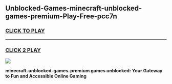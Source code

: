 
## Unblocked-Games-minecraft-unblocked-games-premium-Play-Free-pcc7n
<h3>
<a href="https://premium76.site?title=minecraft-unblocked-games-premium&ref=21A">CLICK TO PLAY</a></h3>
<hr>

<h3>
<a href="https://premium76.site?title=minecraft-unblocked-games-premium&ref=21A">CLICK 2 PLAY</a>
  
</h3>

<a href="https://premium76.site?title=minecraft-unblocked-games-premium&ref=21A"><img src="https://clearcache.store/games.png"></a>


**minecraft-unblocked-games-premium games unblocked: Your Gateway to Fun and Accessible Online Gaming**
